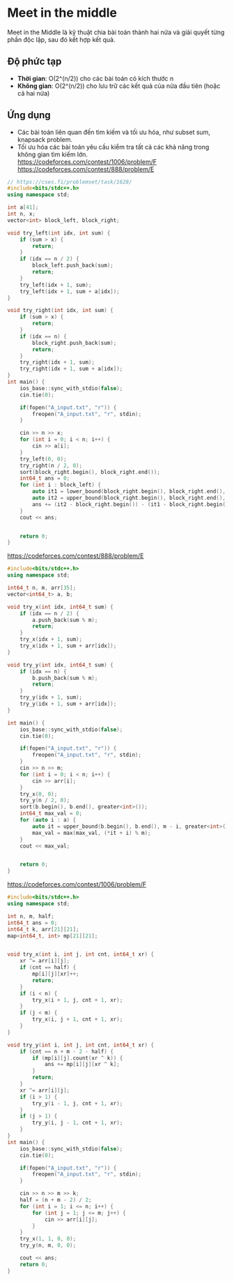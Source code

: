 # Meet in the middle

Meet in the Middle là kỹ thuật chia bài toán thành hai nửa và giải quyết từng phần độc lập, sau đó kết hợp kết quả.

## Độ phức tạp

- **Thời gian**: O(2^(n/2)) cho các bài toán có kích thước n
- **Không gian**: O(2^(n/2)) cho lưu trữ các kết quả của nửa đầu tiên (hoặc cả hai nửa)

## Ứng dụng

- Các bài toán liên quan đến tìm kiếm và tối ưu hóa, như subset sum, knapsack problem.
- Tối ưu hóa các bài toán yêu cầu kiểm tra tất cả các khả năng trong không gian tìm kiếm lớn.
https://codeforces.com/contest/1006/problem/F
https://codeforces.com/contest/888/problem/E


```cpp
// https://cses.fi/problemset/task/1628/
#include<bits/stdc++.h>
using namespace std;

int a[41];
int n, x;
vector<int> block_left, block_right;

void try_left(int idx, int sum) {
    if (sum > x) {
        return;
    }
    if (idx == n / 2) {
        block_left.push_back(sum);
        return;
    }
    try_left(idx + 1, sum);
    try_left(idx + 1, sum + a[idx]);
}

void try_right(int idx, int sum) {
    if (sum > x) {
        return;
    }
    if (idx == n) {
        block_right.push_back(sum);
        return;
    }
    try_right(idx + 1, sum);
    try_right(idx + 1, sum + a[idx]);
}
int main() {
    ios_base::sync_with_stdio(false);
    cin.tie(0);

    if(fopen("A_input.txt", "r")) {
        freopen("A_input.txt", "r", stdin);
    }

    cin >> n >> x;
    for (int i = 0; i < n; i++) {
        cin >> a[i];
    }
    try_left(0, 0);
    try_right(n / 2, 0);
    sort(block_right.begin(), block_right.end());
    int64_t ans = 0;
    for (int i : block_left) {
        auto it1 = lower_bound(block_right.begin(), block_right.end(), x - i);
        auto it2 = upper_bound(block_right.begin(), block_right.end(), x - i);
        ans += (it2 - block_right.begin()) - (it1 - block_right.begin());
    }
    cout << ans;


    return 0;
}
```
https://codeforces.com/contest/888/problem/E
```cpp
#include<bits/stdc++.h>
using namespace std;

int64_t n, m, arr[35];
vector<int64_t> a, b;

void try_x(int idx, int64_t sum) {
    if (idx == n / 2) {
        a.push_back(sum % m);
        return;
    }
    try_x(idx + 1, sum);
    try_x(idx + 1, sum + arr[idx]);
}

void try_y(int idx, int64_t sum) {
    if (idx == n) {
        b.push_back(sum % m);
        return;
    }
    try_y(idx + 1, sum);
    try_y(idx + 1, sum + arr[idx]);
}

int main() {
    ios_base::sync_with_stdio(false);
    cin.tie(0);

    if(fopen("A_input.txt", "r")) {
        freopen("A_input.txt", "r", stdin);
    }
    cin >> n >> m;
    for (int i = 0; i < n; i++) {
        cin >> arr[i];
    }
    try_x(0, 0);
    try_y(n / 2, 0);
    sort(b.begin(), b.end(), greater<int>());
    int64_t max_val = 0;
    for (auto i : a) {
        auto it = upper_bound(b.begin(), b.end(), m - i, greater<int>());
        max_val = max(max_val, (*it + i) % m);
    }
    cout << max_val;


    return 0;
}

```

https://codeforces.com/contest/1006/problem/F
```cpp
#include<bits/stdc++.h>
using namespace std;

int n, m, half;
int64_t ans = 0;
int64_t k, arr[21][21];
map<int64_t, int> mp[21][21];


void try_x(int i, int j, int cnt, int64_t xr) {
    xr ^= arr[i][j];
    if (cnt == half) {
        mp[i][j][xr]++;
        return;
    }
    if (i < n) {
        try_x(i + 1, j, cnt + 1, xr);
    }
    if (j < m) {
        try_x(i, j + 1, cnt + 1, xr);
    }
}

void try_y(int i, int j, int cnt, int64_t xr) {
    if (cnt == n + m - 2 - half) {
        if (mp[i][j].count(xr ^ k)) {
            ans += mp[i][j][xr ^ k];
        }
        return;
    }
    xr ^= arr[i][j];
    if (i > 1) {
        try_y(i - 1, j, cnt + 1, xr);
    }
    if (j > 1) {
        try_y(i, j - 1, cnt + 1, xr);
    }
}
int main() {
    ios_base::sync_with_stdio(false);
    cin.tie(0);

    if(fopen("A_input.txt", "r")) {
        freopen("A_input.txt", "r", stdin);
    }

    cin >> n >> m >> k;
    half = (n + m - 2) / 2;
    for (int i = 1; i <= n; i++) {
        for (int j = 1; j <= m; j++) {
            cin >> arr[i][j];
        }
    }
    try_x(1, 1, 0, 0);
    try_y(n, m, 0, 0);

    cout << ans;
    return 0;
}
```